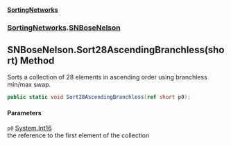 #### [SortingNetworks](./index.md 'index')
### [SortingNetworks](./SortingNetworks.md 'SortingNetworks').[SNBoseNelson](./SortingNetworks-SNBoseNelson.md 'SortingNetworks.SNBoseNelson')
## SNBoseNelson.Sort28AscendingBranchless(short) Method
Sorts a collection of 28 elements in ascending order using branchless min/max swap.  
```csharp
public static void Sort28AscendingBranchless(ref short p0);
```
#### Parameters
<a name='SortingNetworks-SNBoseNelson-Sort28AscendingBranchless(short)-p0'></a>
`p0` [System.Int16](https://docs.microsoft.com/en-us/dotnet/api/System.Int16 'System.Int16')  
the reference to the first element of the collection  
  
